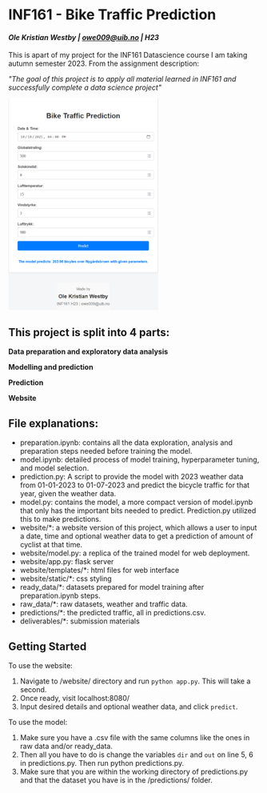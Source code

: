 # **INF161 - Bike Traffic Prediction**
#### *Ole Kristian Westby | owe009@uib.no | H23*

This is apart of my project for the INF161 Datascience course I am taking autumn semester 2023. From the assignment description:

 *"The goal of this project is to apply all material learned in INF161 and successfully complete a data
science project"*

<img src= "webpage.png" width="300">

## This project is split into 4 parts:

**Data preparation and exploratory data analysis**

**Modelling and prediction**

**Prediction**

**Website**

## File explanations:

- preparation.ipynb: contains all the data exploration, analysis and preparation steps needed before training the model.
- model.ipynb: detailed process of model training, hyperparameter tuning, and model selection.
- prediction.py: A script to provide the model with 2023 weather data from 01-01-2023 to 01-07-2023 and predict the bicycle traffic for that year, given the weather data.
- model.py: contains the model, a more compact version of model.ipynb that only has the important bits needed to predict. Prediction.py utilized this to make predictions.
- website/*: a website version of this project, which allows a user to input a date, time and optional weather data to get a prediction of amount of cyclist at that time.
- website/model.py: a replica of the trained model for web deployment.
- website/app.py: flask server
- website/templates/*: html files for web interface
- website/static/*: css styling
- ready_data/*: datasets prepared for model training after preparation.ipynb steps.
- raw_data/*: raw datasets, weather and traffic data.
- predictions/*: the predicted traffic, all in predictions.csv.
- deliverables/*: submission materials

## Getting Started
To use the website:
1. Navigate to /website/ directory and run ```python app.py```. This will take a second.
2. Once ready, visit localhost:8080/
3. Input desired details and optional weather data, and click ```predict```.

To use the model:
1. Make sure you have a .csv file with the same columns like the ones in raw data and/or ready_data. 
2. Then all you have to do is change the variables ```dir```
and ```out``` on line 5, 6 in predictions.py. Then run python predictions.py.
3. Make sure that you are within the working directory of predictions.py and that the dataset you have is in the /predictions/ folder.
###